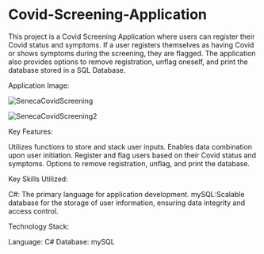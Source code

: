 # Covid-Screening-Application

This project is a Covid Screening Application where users can register their Covid status and symptoms. If a user registers themselves as having Covid or shows symptoms during the screening, they are flagged. The application also provides options to remove registration, unflag oneself, and print the database stored in a SQL Database.

Application Image:

![SenecaCovidScreening](https://github.com/FishmandemCode/Covid-Screening-Application/assets/106996740/dd31f1cb-983d-4034-8edd-1f5b735cc28b)

![SenecaCovidScreening2](https://github.com/FishmandemCode/Covid-Screening-Application/assets/106996740/8f9bcae1-9e39-4b0b-9ec6-c82b64d89430)

Key Features:

Utilizes functions to store and stack user inputs.
Enables data combination upon user initiation.
Register and flag users based on their Covid status and symptoms.
Options to remove registration, unflag, and print the database.

Key Skills Utilized:

C#: The primary language for application development.
mySQL:Scalable database for the storage of user information, ensuring data integrity and access control.

Technology Stack:

Language: C#
Database: mySQL
